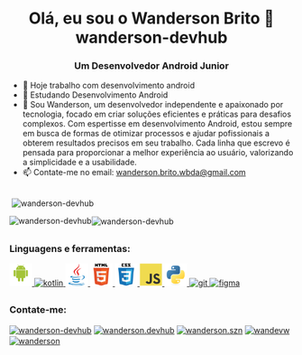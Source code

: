 <h1 align="center">Olá, eu sou o Wanderson Brito 👋 wanderson-devhub</h1>
<h3 align="center">Um Desenvolvedor Android Junior</h3>

- 🔭 Hoje trabalho com desenvolvimento android
- 🌱 Estudando Desenvolvimento Android
- 💬 Sou Wanderson, um desenvolvedor independente e apaixonado por tecnologia, focado em criar soluções eficientes e práticas para desafios complexos. Com espertisse em desenvolvimento Android, estou sempre em busca de formas de otimizar processos e ajudar pofissionais a obterem resultados precisos em seu trabalho. Cada linha que escrevo é pensada para proporcionar a melhor experiência ao usuário, valorizando a simplicidade e a usabilidade.
- 📫 Contate-me no email: wanderson.brito.wbda@gmail.com

##

<p>&nbsp;<img align="center" src="https://github-readme-stats.vercel.app/api?username=wanderson-devhub&show_icons=true&locale=en&theme=aura" alt="wanderson-devhub" /></p>

<p><img align="left" src="https://github-readme-stats.vercel.app/api/top-langs?username=wanderson-devhub&show_icons=true&locale=en&layout=compact&theme=ocean_dark" alt="wanderson-devhub" /></p>

<p><img align="center" src="https://github-readme-streak-stats.herokuapp.com/?user=wanderson-devhub&theme=aura" alt="wanderson-devhub" /></p>

##

<h3 align="left">Linguagens e ferramentas:</h3>
<p align="left"> 
<a href="https://developer.android.com" target="_blank" rel="noreferrer"> <img src="https://raw.githubusercontent.com/devicons/devicon/master/icons/android/android-original-wordmark.svg" alt="android" width="40" height="40"/> </a> 
<a href="https://kotlinlang.org" target="_blank" rel="noreferrer"> <img src="https://www.vectorlogo.zone/logos/kotlinlang/kotlinlang-icon.svg" alt="kotlin" width="40" height="40"/> </a>
<a href="https://www.java.com" target="_blank" rel="noreferrer"> <img src="https://raw.githubusercontent.com/devicons/devicon/master/icons/java/java-original.svg" alt="java" width="40" height="40"/> </a> 
<a href="https://www.w3.org/html/" target="_blank" rel="noreferrer"> <img src="https://raw.githubusercontent.com/devicons/devicon/master/icons/html5/html5-original-wordmark.svg" alt="html5" width="40" height="40"/> </a> 
<a href="https://www.w3schools.com/css/" target="_blank" rel="noreferrer"> <img src="https://raw.githubusercontent.com/devicons/devicon/master/icons/css3/css3-original-wordmark.svg" alt="css3" width="40" height="40"/> </a> 
<a href="https://developer.mozilla.org/en-US/docs/Web/JavaScript" target="_blank" rel="noreferrer"> <img src="https://raw.githubusercontent.com/devicons/devicon/master/icons/javascript/javascript-original.svg" alt="javascript" width="40" height="40"/> </a>
<a href="https://www.python.org" target="_blank" rel="noreferrer"> <img src="https://raw.githubusercontent.com/devicons/devicon/master/icons/python/python-original.svg" alt="python" width="40" height="40"/> </a> 
<a href="https://git-scm.com/" target="_blank" rel="noreferrer"> <img src="https://www.vectorlogo.zone/logos/git-scm/git-scm-icon.svg" alt="git" width="40" height="40"/> </a> 
<a href="https://www.figma.com/" target="_blank" rel="noreferrer"> <img src="https://www.vectorlogo.zone/logos/figma/figma-icon.svg" alt="figma" width="40" height="40"/> </a> 
</p>

##

<h3 align="left">Contate-me:</h3>
<p align="left">
<a href="https://linkedin.com/in/wanderson-devhub" target="blank"><img align="center" src="https://img.shields.io/badge/LinkedIn-0077B5?style=for-the-badge&logo=linkedin&logoColor=white" alt="wanderson-devhub" /></a>
<a href="https://fb.com/wanderson.devhub" target="blank"><img align="center" src="https://img.shields.io/badge/Facebook-1877F2?style=for-the-badge&logo=facebook&logoColor=white" alt="wanderson.devhub"/></a>
<a href="https://instagram.com/wanderson.szn" target="blank"><img align="center" src="https://img.shields.io/badge/Instagram-E4405F?style=for-the-badge&logo=instagram&logoColor=white" alt="wanderson.szn" /></a>
<a href="https://www.youtube.com/@WanDevw" target="blank"><img align="center" src="https://img.shields.io/badge/YouTube-FF0000?style=for-the-badge&logo=youtube&logoColor=white" alt="wandevw" /></a>
<a href="https://w.app/WandersonBrito" target="blank"><img align="center" src="https://img.shields.io/badge/WhatsApp-25D366?style=for-the-badge&logo=whatsapp&logoColor=white" alt="wanderson" /></a>
</p>

<!--https://w.app/dashboard/-->
